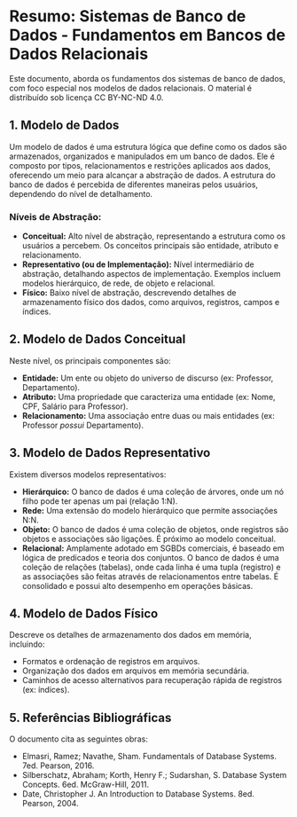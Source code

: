 # Resumo: Sistemas de Banco de Dados - Fundamentos em Bancos de Dados Relacionais

Este documento, aborda os fundamentos dos sistemas de banco de dados, com foco especial nos modelos de dados relacionais. O material é distribuído sob licença CC BY-NC-ND 4.0.

## 1. Modelo de Dados

Um modelo de dados é uma estrutura lógica que define como os dados são armazenados, organizados e manipulados em um banco de dados. Ele é composto por tipos, relacionamentos e restrições aplicados aos dados, oferecendo um meio para alcançar a abstração de dados. A estrutura do banco de dados é percebida de diferentes maneiras pelos usuários, dependendo do nível de detalhamento.

### Níveis de Abstração:

*   **Conceitual:** Alto nível de abstração, representando a estrutura como os usuários a percebem. Os conceitos principais são entidade, atributo e relacionamento.
*   **Representativo (ou de Implementação):** Nível intermediário de abstração, detalhando aspectos de implementação. Exemplos incluem modelos hierárquico, de rede, de objeto e relacional.
*   **Físico:** Baixo nível de abstração, descrevendo detalhes de armazenamento físico dos dados, como arquivos, registros, campos e índices.

## 2. Modelo de Dados Conceitual

Neste nível, os principais componentes são:

*   **Entidade:** Um ente ou objeto do universo de discurso (ex: Professor, Departamento).
*   **Atributo:** Uma propriedade que caracteriza uma entidade (ex: Nome, CPF, Salário para Professor).
*   **Relacionamento:** Uma associação entre duas ou mais entidades (ex: Professor *possui* Departamento).

## 3. Modelo de Dados Representativo

Existem diversos modelos representativos:

*   **Hierárquico:** O banco de dados é uma coleção de árvores, onde um nó filho pode ter apenas um pai (relação 1:N).
*   **Rede:** Uma extensão do modelo hierárquico que permite associações N:N.
*   **Objeto:** O banco de dados é uma coleção de objetos, onde registros são objetos e associações são ligações. É próximo ao modelo conceitual.
*   **Relacional:** Amplamente adotado em SGBDs comerciais, é baseado em lógica de predicados e teoria dos conjuntos. O banco de dados é uma coleção de relações (tabelas), onde cada linha é uma tupla (registro) e as associações são feitas através de relacionamentos entre tabelas. É consolidado e possui alto desempenho em operações básicas.

## 4. Modelo de Dados Físico

Descreve os detalhes de armazenamento dos dados em memória, incluindo:

*   Formatos e ordenação de registros em arquivos.
*   Organização dos dados em arquivos em memória secundária.
*   Caminhos de acesso alternativos para recuperação rápida de registros (ex: índices).

## 5. Referências Bibliográficas

O documento cita as seguintes obras:

*   Elmasri, Ramez; Navathe, Sham. Fundamentals of Database Systems. 7ed. Pearson, 2016.
*   Silberschatz, Abraham; Korth, Henry F.; Sudarshan, S. Database System Concepts. 6ed. McGraw-Hill, 2011.
*   Date, Christopher J. An Introduction to Database Systems. 8ed. Pearson, 2004.

